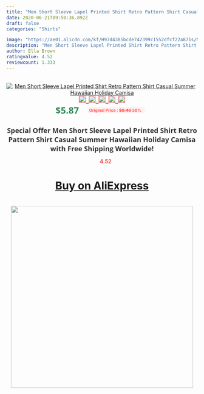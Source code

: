 ```yaml
---
title: "Men Short Sleeve Lapel Printed Shirt Retro Pattern Shirt Casual Summer Hawaiian Holiday Camisa"
date: 2020-06-21T09:50:36.892Z
draft: false
categories: "Shirts"

image: "https://ae01.alicdn.com/kf/H97d4385bcde742399c1552dfcf22a871s/Men-Short-Sleeve-Lapel-Printed-Shirt-Retro-Pattern-Shirt-Casual-Summer-Hawaiian-Holiday-Camisa.jpg"
description: "Men Short Sleeve Lapel Printed Shirt Retro Pattern Shirt Casual Summer Hawaiian Holiday Camisa"
author: Ella Brown
ratingvalue: 4.52
reviewcount: 1.333
---
```

<br>
<div style="text-align: center;">
<a href="https://s.click.aliexpress.com/e/_AKtczr" target="_blank" rel="nofollow noopener noreferrer"><img alt="Men Short Sleeve Lapel Printed Shirt Retro Pattern Shirt Casual Summer Hawaiian Holiday Camisa" class="magnifier-image" src="https://ae01.alicdn.com/kf/H97d4385bcde742399c1552dfcf22a871s/Men-Short-Sleeve-Lapel-Printed-Shirt-Retro-Pattern-Shirt-Casual-Summer-Hawaiian-Holiday-Camisa.jpg_640x640.jpg">
<br>
<img style="border:1px solid salmon" src="https://ae01.alicdn.com/kf/H97d4385bcde742399c1552dfcf22a871s/Men-Short-Sleeve-Lapel-Printed-Shirt-Retro-Pattern-Shirt-Casual-Summer-Hawaiian-Holiday-Camisa.jpg_120x120.jpg">&nbsp;&nbsp;<img style="border:1px solid salmon" src="https://ae01.alicdn.com/kf/H40e01f3ae0654f998b509eb67f1783b3M/Men-Short-Sleeve-Lapel-Printed-Shirt-Retro-Pattern-Shirt-Casual-Summer-Hawaiian-Holiday-Camisa.jpg_120x120.jpg">&nbsp;&nbsp;<img style="border:1px solid salmon" src="https://ae01.alicdn.com/kf/H14e53e15348b4a569f3d492fed9400cfA/Men-Short-Sleeve-Lapel-Printed-Shirt-Retro-Pattern-Shirt-Casual-Summer-Hawaiian-Holiday-Camisa.jpg_120x120.jpg">&nbsp;&nbsp;<img style="border:1px solid salmon" src="https://ae01.alicdn.com/kf/H403cd81402f34f12931125757b4a13a5R/Men-Short-Sleeve-Lapel-Printed-Shirt-Retro-Pattern-Shirt-Casual-Summer-Hawaiian-Holiday-Camisa.jpg_120x120.jpg">&nbsp;&nbsp;<img style="border:1px solid salmon" src="https://ae01.alicdn.com/kf/Hf4b89b681f444de78fc4ac9ceabd72afb/Men-Short-Sleeve-Lapel-Printed-Shirt-Retro-Pattern-Shirt-Casual-Summer-Hawaiian-Holiday-Camisa.jpg_120x120.jpg"></a></div><br0>
<div style="text-align: center;"><span style="background-color: white; border: 0px; box-sizing: border-box; color: seagreen; display: inline-block; font-family: &quot;open sans&quot; , &quot;arial&quot; , &quot;helvetica&quot; , sans-serif , &quot;heiti&quot;; font-size: 24px; font-stretch: inherit; font-weight: 700; line-height: inherit; margin: 0px 10px 0px 0px; padding: 0px; vertical-align: middle;">$5.87 </span>
<span style="background: rgb(255 , 241 , 241); border-radius: 3px; border: 0px; box-sizing: border-box; color: #ff4747; display: inline-block; font-family: inherit; font-size: 12px; font-stretch: inherit; font-style: inherit; font-variant: inherit; font-weight: 600; line-height: inherit; margin: 0px; padding: 2px 5px; transform: scale(0.9); vertical-align: middle;">Original Price : <b style="text-decoration: line-through;">$9.46 </b> 38%&nbsp;&nbsp;</span></div>
<h1 style="color: #333333; display: inline-block; font-family: &quot;open sans&quot; , &quot;arial&quot; , &quot;helvetica&quot; , sans-serif , &quot;heiti&quot;; font-size: 18px; font-stretch: inherit; font-weight: 700; text-align: center;">Special Offer Men Short Sleeve Lapel Printed Shirt Retro Pattern Shirt Casual Summer Hawaiian Holiday Camisa with Free Shipping Worldwide!</h1>
<div style="color: #ff4747; text-align: center;">
<img src="https://4.bp.blogspot.com/-M0ZcTcb-5uY/XleCXlxnR4I/AAAAAAAAAEc/OrjgMkXV1oMQFaCRZj5HQwOCBcu3w1FegCPcBGAYYCw/s1600/star.png" style="height: 15px;">&nbsp;<b>4.52</b></div>
<div class="button_cont" align="center"><a class="buynow_a" href="https://s.click.aliexpress.com/e/_AKtczr" target="_blank" rel="nofollow noopener noreferrer"><H1>Buy on AliExpress</H1></a></div><br>
<div class="separator" style="clear: both; text-align: center;">
<img src="https://lh3.googleusercontent.com/-pTy5HemUv9M/XlePHvY0dAI/AAAAAAAAAE4/0nX5iRUoIWY8eMW9Dpxeirr157OZliDIgCLcBGAsYHQ/s1600/badge.gif" width="480">
</div>
